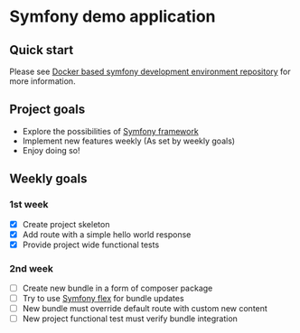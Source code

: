 # Symfony demo application

## Quick start

Please see [Docker based symfony development environment repository](https://github.com/rezonanc/devilbox-symfony-example) for more information.

## Project goals

* Explore the possibilities of [Symfony framework](https://symfony.com)
* Implement new features weekly (As set by weekly goals)
* Enjoy doing so!

## Weekly goals

### 1st week

- [x] Create project skeleton
- [x] Add route with a simple hello world response
- [x] Provide project wide functional tests

### 2nd week

- [ ] Create new bundle in a form of composer package
- [ ] Try to use [Symfony flex](https://symfony.com/doc/current/setup/flex.html) for bundle updates
- [ ] New bundle must override default route with custom new content
- [ ] New project functional test must verify bundle integration

